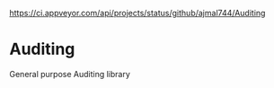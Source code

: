 
https://ci.appveyor.com/api/projects/status/github/ajmal744/Auditing
# Auditing


General purpose Auditing library
